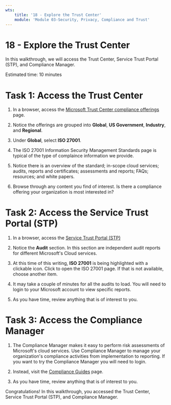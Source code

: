 ```yaml
---
wts:
    title: '18 - Explore the Trust Center'
    module: 'Module 03-Security, Privacy, Compliance and Trust'
---
```

# 18 - Explore the Trust Center

In this walkthrough, we will access the Trust Center, Service Trust Portal (STP), and Compliance Manager.

Estimated time: 10 minutes

# Task 1: Access the Trust Center

1. In a browser, access the [Microsoft Trust Center compliance offerings](https://docs.microsoft.com/en-us/microsoft-365/compliance/offering-home) page.

2. Notice the offerings are grouped into **Global**, **US Government**, **Industry**, and **Regional**.

3. Under **Global**, select **ISO 27001**. 

4. The ISO 27001 Information Security Management Standards page is typical of the type of complaince information we provide.

5. Notice there is an overview of the standard; in-scope cloud services; audits, reports and certificates; assessments and reports; FAQs; resources; and white papers. 

6. Browse through any content you find of interest. Is there a compliance offering your organization is most interested in?

# Task 2: Access the Service Trust Portal (STP)

1. In a browser, access the [Service Trust Portal (STP)](https://servicetrust.microsoft.com)

2. Notice the **Audit** section. In this section are independent audit reports for different Microsoft's Cloud services.

3. At this time of this writing, **ISO 27001** is being highlighted with a clickable icon. Click to open the ISO 27001 page. If that is not available, choose another item. 

4. It may take a couple of minutes for all the audits to load. You will need to login to your Microsoft account to view specific reports.

5. As you have time, review anything that is of interest to you. 

# Task 3: Access the Compliance Manager

1. The Compliance Manager makes it easy to perform risk assessments of Microsoft's cloud services. Use Compliance Manager to manage your organization's compliance activities from implementation to reporting. If you want to try the Compliance Manager you will need to login.

2. Instead, visit the [Compliance Guides](https://servicetrust.microsoft.com/Documents/TrustDocuments) page. 

3. As you have time, review anything that is of interest to you. 

Congratulations! In this walkthrough, you accessed the Trust Center, Service Trust Portal (STP), and Compliance Manager.







